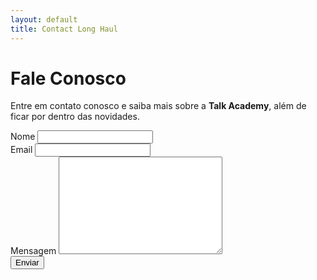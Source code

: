 ```yaml
---
layout: default
title: Contact Long Haul
---
```


<div id="contact">
  <h1 class="pageTitle">Fale Conosco</h1>
  <div class="contactContent">
    <p class="intro">Entre em contato conosco e saiba mais sobre a <strong>Talk Academy</strong>, além de ficar por dentro das novidades.</p>
  </div>
  <form action="http://formspree.io/talkacademybr@gmail.com" method="POST">
    <label for="name">Nome</label>    
    <input type="text" id="name" name="name" class="full-width"><br>
    <label for="email">Email</label>
    <input type="email" id="email" name="_replyto" class="full-width"><br>
    <label for="message">Mensagem</label>
    <textarea name="message" id="message" cols="30" rows="10" class="full-width"></textarea><br>
    <input type="submit" value="Enviar" class="button">
  </form>
</div>
